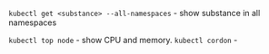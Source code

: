 
`kubectl get <substance> --all-namespaces` - show substance in all namespaces  

`kubectl top node` - show CPU and memory.
`kubectl cordon` - 